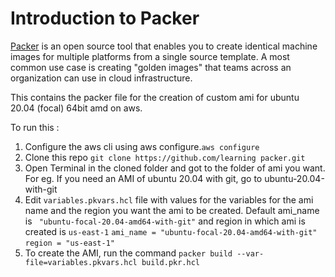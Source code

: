 # Introduction to Packer
[Packer](https://www.packer.io/) is an open source tool that enables you to create identical machine images for multiple platforms from a single source template. 
A most common use case is creating "golden images" that teams across an organization can use in cloud infrastructure.

This contains the packer file for the creation of custom ami for ubuntu 20.04 (focal) 64bit amd  on aws.

To run this :

 1. Configure the aws cli using aws configure.`aws configure`
 2. Clone this repo `git clone https://github.com/learning packer.git`
 3. Open Terminal in the cloned folder and got to the folder of ami you want. For eg. If you need an AMI of ubuntu 20.04 with git, go to ubuntu-20.04-with-git
 4. Edit `variables.pkvars.hcl` file with values for the variables for the ami name and the region you want the ami to be created. Default ami_name is ` "ubuntu-focal-20.04-amd64-with-git"` and region in which ami is created is `us-east-1`
`ami_name = "ubuntu-focal-20.04-amd64-with-git"`
`region = "us-east-1"`
 5. To create the AMI, run the command
`packer build --var-file=variables.pkvars.hcl build.pkr.hcl`
